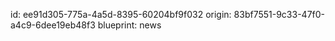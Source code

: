 id: ee91d305-775a-4a5d-8395-60204bf9f032
origin: 83bf7551-9c33-47f0-a4c9-6dee19eb48f3
blueprint: news
